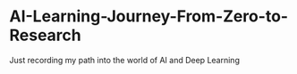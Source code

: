 # AI-Learning-Journey-From-Zero-to-Research
Just recording my path into the world of AI and Deep Learning
